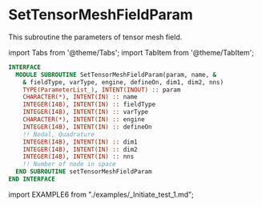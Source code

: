 # SetTensorMeshFieldParam

This subroutine the parameters of tensor mesh field.

import Tabs from '@theme/Tabs';
import TabItem from '@theme/TabItem';

<Tabs>
<TabItem value="interface" label="܀ Interface" default>

```fortran
INTERFACE
  MODULE SUBROUTINE SetTensorMeshFieldParam(param, name, &
    & fieldType, varType, engine, defineOn, dim1, dim2, nns)
    TYPE(ParameterList_), INTENT(INOUT) :: param
    CHARACTER(*), INTENT(IN) :: name
    INTEGER(I4B), INTENT(IN) :: fieldType
    INTEGER(I4B), INTENT(IN) :: varType
    CHARACTER(*), INTENT(IN) :: engine
    INTEGER(I4B), INTENT(IN) :: defineOn
    !! Nodal, Quadrature
    INTEGER(I4B), INTENT(IN) :: dim1
    INTEGER(I4B), INTENT(IN) :: dim2
    INTEGER(I4B), INTENT(IN) :: nns
    !! Number of node in space
  END SUBROUTINE setTensorMeshFieldParam
END INTERFACE
```

</TabItem>

<TabItem value="example" label="example">

import EXAMPLE6 from "./examples/_Initiate_test_1.md";

<EXAMPLE6 />

</TabItem>

<TabItem value="close" label="↢ ">

</TabItem>
</Tabs>
